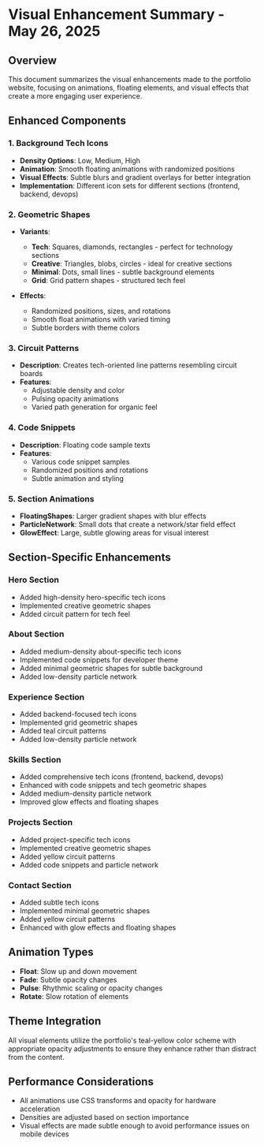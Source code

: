 # Visual Enhancement Summary - May 26, 2025

## Overview
This document summarizes the visual enhancements made to the portfolio website, focusing on animations, floating elements, and visual effects that create a more engaging user experience.

## Enhanced Components

### 1. Background Tech Icons
- **Density Options**: Low, Medium, High
- **Animation**: Smooth floating animations with randomized positions
- **Visual Effects**: Subtle blurs and gradient overlays for better integration
- **Implementation**: Different icon sets for different sections (frontend, backend, devops)

### 2. Geometric Shapes
- **Variants**:
  - **Tech**: Squares, diamonds, rectangles - perfect for technology sections
  - **Creative**: Triangles, blobs, circles - ideal for creative sections
  - **Minimal**: Dots, small lines - subtle background elements
  - **Grid**: Grid pattern shapes - structured tech feel

- **Effects**:
  - Randomized positions, sizes, and rotations
  - Smooth float animations with varied timing
  - Subtle borders with theme colors

### 3. Circuit Patterns
- **Description**: Creates tech-oriented line patterns resembling circuit boards
- **Features**: 
  - Adjustable density and color
  - Pulsing opacity animations
  - Varied path generation for organic feel

### 4. Code Snippets
- **Description**: Floating code sample texts
- **Features**:
  - Various code snippet samples
  - Randomized positions and rotations
  - Subtle animation and styling

### 5. Section Animations
- **FloatingShapes**: Larger gradient shapes with blur effects
- **ParticleNetwork**: Small dots that create a network/star field effect
- **GlowEffect**: Large, subtle glowing areas for visual interest

## Section-Specific Enhancements

### Hero Section
- Added high-density hero-specific tech icons
- Implemented creative geometric shapes
- Added circuit pattern for tech feel

### About Section
- Added medium-density about-specific tech icons
- Implemented code snippets for developer theme
- Added minimal geometric shapes for subtle background
- Added low-density particle network

### Experience Section
- Added backend-focused tech icons
- Implemented grid geometric shapes
- Added teal circuit patterns
- Added low-density particle network

### Skills Section
- Added comprehensive tech icons (frontend, backend, devops)
- Enhanced with code snippets and tech geometric shapes
- Added medium-density particle network
- Improved glow effects and floating shapes

### Projects Section
- Added project-specific tech icons
- Implemented creative geometric shapes
- Added yellow circuit patterns
- Added code snippets and particle network

### Contact Section
- Added subtle tech icons
- Implemented minimal geometric shapes
- Added yellow circuit patterns
- Enhanced with glow effects and floating shapes

## Animation Types
- **Float**: Slow up and down movement
- **Fade**: Subtle opacity changes
- **Pulse**: Rhythmic scaling or opacity changes
- **Rotate**: Slow rotation of elements

## Theme Integration
All visual elements utilize the portfolio's teal-yellow color scheme with appropriate opacity adjustments to ensure they enhance rather than distract from the content.

## Performance Considerations
- All animations use CSS transforms and opacity for hardware acceleration
- Densities are adjusted based on section importance
- Visual effects are made subtle enough to avoid performance issues on mobile devices
